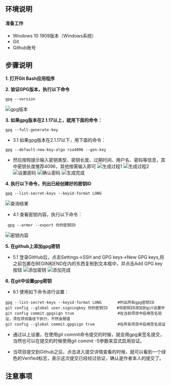 ## **环境说明**

#### 准备工作
* Windows 10 1909版本（Windows系统）
* Git
* Github账号

## **步骤说明**
**1. 打开Git Bash应用程序**

**2. 验证GPG版本，执行以下命令**
``` @git bash
gpg --version
```
![gpg版本](../../img/w_img/gpg1.png)

**3. 如果gpg版本在2.1.17以上，就用下面的命令：**
``` @git bash
gpg --full-generate-key
```

* 3.1 如果gpg版本在2.1.17以下，用下面的命令：
``` @git bash
gpg --default-new-key-algo rsa4096 --gen-key
```

* 然后按照提示输入密钥类型、密钥长度、过期时间、用户名、密码等信息，其中密钥长度推荐4096，其他按需输入即可
![生成过程1](../../img/w_img/gpg2.png)
![生成过程2](../../img/w_img/gpg3.png)
![设置密码](../../img/w_img/gpg4.png)
![确认密码](../../img/w_img/gpg5.png)
![生成完成](../../img/w_img/gpg6.png)

**4. 执行以下命令，列出已经创建好的密钥ID**
``` @git bash
gpg --list-secret-keys --keyid-format LONG
```
![查询结果](../../img/w_img/gpg7.png)

* 4.1 查看密钥内容，执行以下命令：
``` @git bash
 gpg --armor --export 你的密钥ID
```
![密钥内容](../../img/w_img/gpg8.png)

**5. 在github上添加gpg密钥**
* 5.1 登录GitHub后，点击Settings->SSH and GPG keys->New GPG keys,将之前包裹在BEGIN和END在内的东西复制到文本框中，并点击Add GPG key按钮
![添加密钥](../../img/w_img/gpg9.png)
![添加完成](../../img/w_img/gpg10.png)

**6. 在git中设置gpg密钥**
* 6.1 使用如下命令进行设置：
``` @git bash
gpg --list-secret-keys --keyid-format LONG       #列出所有gpg密钥ID
git config --global user.signingkey 你的密钥ID    #将密钥ID添加到git设置中
git config commit.gpgsign true                   #在当前项目中启用签名验证，须在项目路径下执行，不然会报错
git config --global commit.gpgsign true          #在所有项目中启用签名验证
```

* 通过以上设置，在使用git commit命令提交的时候，就会用gpg来签名提交，当然也可以在提交的时候使用git commit -S参数来显式启用验证。

* 当项目提交到Github之后，点击进入提交详情查看的时候，就可以看到一个绿色的Verified标志，表示这次提交已经经过验证，确认是作者本人的提交了。

## **注意事项**
